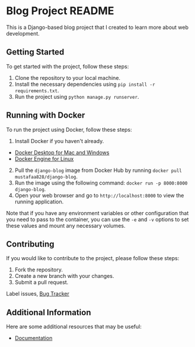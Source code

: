 # Blog Project README

This is a Django-based blog project that I created to learn more about web development.

## Getting Started

To get started with the project, follow these steps:

1. Clone the repository to your local machine.
2. Install the necessary dependencies using `pip install -r requirements.txt`.
3. Run the project using `python manage.py runserver`.

## Running with Docker

To run the project using Docker, follow these steps:
1. Install Docker if you haven't already.
  - [Docker Desktop for Mac and Windows](https://www.docker.com/products/docker-desktop)
  - [Docker Engine for Linux](https://docs.docker.com/install/linux/docker-ce/ubuntu/)
2. Pull the `django-blog` image from Docker Hub by running `docker pull mustafaa828/django-blog`.
3. Run the image using the following command: `docker run -p 8000:8000 django-blog`.
4. Open your web browser and go to `http://localhost:8000` to view the running application.

Note that if you have any environment variables or other configuration that you need to pass to the container, you can use the `-e` and `-v` options to set these values and mount any necessary volumes.



## Contributing

If you would like to contribute to the project, please follow these steps:

1. Fork the repository.
2. Create a new branch with your changes.
3. Submit a pull request.

Label issues, [Bug Tracker](https://github.com/mustafaa828/django_blog/issues)
## Additional Information

Here are some additional resources that may be useful:

- [Documentation](https://docs.djangoproject.com/)
